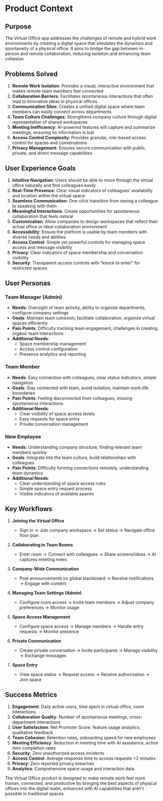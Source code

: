 # Product Context

## Purpose

The Virtual Office app addresses the challenges of remote and hybrid work environments by creating a digital space that simulates the dynamics and spontaneity of a physical office. It aims to bridge the gap between in-person and remote collaboration, reducing isolation and enhancing team cohesion.

## Problems Solved

1. **Remote Work Isolation**: Provides a visual, interactive environment that makes remote team members feel connected
2. **Collaboration Barriers**: Facilitates spontaneous interactions that often lead to innovative ideas in physical offices
3. **Communication Silos**: Creates a unified digital space where team members can easily connect across departments
4. **Team Culture Challenges**: Strengthens company culture through digital representation of shared workspaces
5. **Meeting Inefficiency**: AI-powered features will capture and summarize meetings, ensuring no information is lost
6. **Access Control Complexity**: Provides granular, role-based access control for spaces and conversations
7. **Privacy Management**: Ensures secure communication with public, private, and direct message capabilities

## User Experience Goals

1. **Intuitive Navigation**: Users should be able to move through the virtual office naturally and find colleagues easily
2. **Real-Time Presence**: Clear visual indicators of colleagues' availability and location within the virtual space
3. **Seamless Communication**: One-click transition from seeing a colleague to speaking with them
4. **Meaningful Interactions**: Create opportunities for spontaneous collaboration that feels natural
5. **Customization**: Allow companies to design workspaces that reflect their actual office or ideal collaboration environment
6. **Accessibility**: Ensure the platform is usable by team members with diverse needs and abilities
7. **Access Control**: Simple yet powerful controls for managing space access and message visibility
8. **Privacy**: Clear indicators of space membership and conversation visibility
9. **Security**: Transparent access controls with "knock to enter" for restricted spaces

## User Personas

### Team Manager (Admin)
- **Needs**: Oversight of team activity, ability to organize departments, configure company settings
- **Goals**: Maintain team cohesion, facilitate collaboration, organize virtual spaces efficiently
- **Pain Points**: Difficulty tracking team engagement, challenges in creating organic team interactions
- **Additional Needs**: 
  - Space membership management
  - Access control configuration
  - Presence analytics and reporting

### Team Member
- **Needs**: Easy connection with colleagues, clear status indicators, simple navigation
- **Goals**: Stay connected with team, avoid isolation, maintain work-life boundaries
- **Pain Points**: Feeling disconnected from colleagues, missing spontaneous interactions
- **Additional Needs**:
  - Clear visibility of space access levels
  - Easy requests for space entry
  - Private conversation management

### New Employee
- **Needs**: Understanding company structure, finding relevant team members quickly
- **Goals**: Integrate into the team culture, build relationships with colleagues
- **Pain Points**: Difficulty forming connections remotely, understanding team dynamics
- **Additional Needs**:
  - Clear understanding of space access rules
  - Simple space entry request process
  - Visible indicators of available spaces

## Key Workflows

1. **Joining the Virtual Office**
   - Sign in → Join company workspace → Set status → Navigate office floor plan
   
2. **Collaborating in Team Rooms**
   - Enter room → Connect with colleagues → Share screens/ideas → AI captures meeting notes

3. **Company-Wide Communication**
   - Post announcements on global blackboard → Receive notifications → Engage with content

4. **Managing Team Settings (Admin)**
   - Configure room access → Invite team members → Adjust company preferences → Monitor usage

5. **Space Access Management**
   - Configure space access → Manage members → Handle entry requests → Monitor presence

6. **Private Communication**
   - Create private conversation → Invite participants → Manage visibility → Exchange messages

7. **Space Entry**
   - View space status → Request access → Receive authorization → Join space

## Success Metrics

1. **Engagement**: Daily active users, time spent in virtual office, room interactions
2. **Collaboration Quality**: Number of spontaneous meetings, cross-department interactions
3. **User Satisfaction**: Net Promoter Score, feature usage analytics, qualitative feedback
4. **Team Cohesion**: Retention rates, onboarding speed for new employees
5. **Meeting Efficiency**: Reduction in meeting time with AI assistance, action item completion rates
6. **Security**: Zero unauthorized access incidents
7. **Access Control**: Average response time to access requests <2 minutes
8. **Privacy**: Zero reported privacy breaches
9. **Analytics**: Comprehensive space usage and interaction data

The Virtual Office product is designed to make remote work feel more human, connected, and productive by bringing the best aspects of physical offices into the digital realm, enhanced with AI capabilities that aren't possible in traditional spaces.
